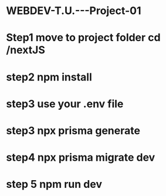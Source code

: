 # WEBDEV-T.U.---Project-01

# Step1 move to project folder cd /nextJS

# step2 npm install

# step3 use your .env file

# step3 npx prisma generate

# step4 npx prisma migrate dev

# step 5 npm run dev
